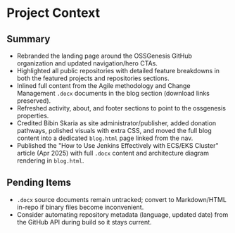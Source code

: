 # Project Context

## Summary
- Rebranded the landing page around the OSSGenesis GitHub organization and updated navigation/hero CTAs.
- Highlighted all public repositories with detailed feature breakdowns in both the featured projects and repositories sections.
- Inlined full content from the Agile methodology and Change Management `.docx` documents in the blog section (download links preserved).
- Refreshed activity, about, and footer sections to point to the ossgenesis properties.
- Credited Bibin Skaria as site administrator/publisher, added donation pathways, polished visuals with extra CSS, and moved the full blog content into a dedicated `blog.html` page linked from the nav.
- Published the "How to Use Jenkins Effectively with ECS/EKS Cluster" article (Apr 2025) with full `.docx` content and architecture diagram rendering in `blog.html`.

## Pending Items
- `.docx` source documents remain untracked; convert to Markdown/HTML in-repo if binary files become inconvenient.
- Consider automating repository metadata (language, updated date) from the GitHub API during build so it stays current.
